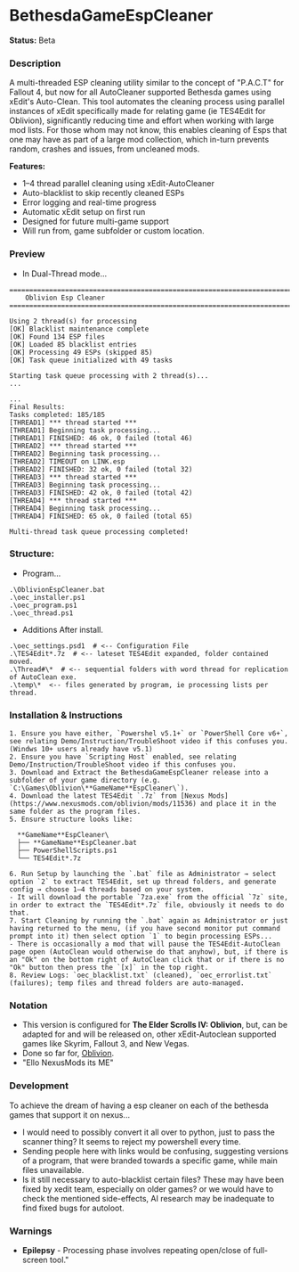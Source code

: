 # BethesdaGameEspCleaner
**Status:** Beta

### Description
A multi-threaded ESP cleaning utility similar to the concept of "P.A.C.T" for Fallout 4, but now for all AutoCleaner supported Bethesda games using xEdit's Auto-Clean. This tool automates the cleaning process using parallel instances of xEdit specifically made for relating game (ie TES4Edit for Oblivion), significantly reducing time and effort when working with large mod lists. For those whom may not know, this enables cleaning of Esps that one may have as part of a large mod collection, which in-turn prevents random, crashes and issues, from uncleaned mods. 

**Features:**
* 1–4 thread parallel cleaning using xEdit-AutoCleaner
* Auto-blacklist to skip recently cleaned ESPs
* Error logging and real-time progress
* Automatic xEdit setup on first run
* Designed for future multi-game support
* Will run from, game subfolder or custom location.

### Preview
- In Dual-Thread mode...
```
===============================================================================
    Oblivion Esp Cleaner
===============================================================================

Using 2 thread(s) for processing
[OK] Blacklist maintenance complete
[OK] Found 134 ESP files
[OK] Loaded 85 blacklist entries
[OK] Processing 49 ESPs (skipped 85)
[OK] Task queue initialized with 49 tasks

Starting task queue processing with 2 thread(s)...
...

...
Final Results:
Tasks completed: 185/185
[THREAD1] *** thread started ***
[THREAD1] Beginning task processing...
[THREAD1] FINISHED: 46 ok, 0 failed (total 46)
[THREAD2] *** thread started ***
[THREAD2] Beginning task processing...
[THREAD2] TIMEOUT on LINK.esp
[THREAD2] FINISHED: 32 ok, 0 failed (total 32)
[THREAD3] *** thread started ***
[THREAD3] Beginning task processing...
[THREAD3] FINISHED: 42 ok, 0 failed (total 42)
[THREAD4] *** thread started ***
[THREAD4] Beginning task processing...
[THREAD4] FINISHED: 65 ok, 0 failed (total 65)

Multi-thread task queue processing completed!
```

### Structure:
- Program...
```
.\OblivionEspCleaner.bat
.\oec_installer.ps1
.\oec_program.ps1
.\oec_thread.ps1
```
- Additions After install.
```
.\oec_settings.psd1  # <-- Configuration File
.\TES4Edit*.7z  # <-- lateset TES4Edit expanded, folder contained moved.
.\Thread#\*  # <-- sequential folders with word thread for replication of AutoClean exe.
.\temp\*  <-- files generated by program, ie processing lists per thread.
```

### Installation & Instructions
```
1. Ensure you have either, `Powershel v5.1+` or `PowerShell Core v6+`, see relating Demo/Instruction/TroubleShoot video if this confuses you. (Windws 10+ users already have v5.1)
2. Ensure you have `Scripting Host` enabled, see relating Demo/Instruction/TroubleShoot video if this confuses you.
3. Download and Extract the BethesdaGameEspCleaner release into a subfolder of your game directory (e.g. `C:\Games\Oblivion\**GameName**EspCleaner\`).
4. Download the latest TES4Edit `.7z` from [Nexus Mods](https://www.nexusmods.com/oblivion/mods/11536) and place it in the same folder as the program files.
5. Ensure structure looks like:

  **GameName**EspCleaner\
  ├── **GameName**EspCleaner.bat
  ├── PowerShellScripts.ps1
  └── TES4Edit*.7z

6. Run Setup by launching the `.bat` file as Administrator → select option `2` to extract TES4Edit, set up thread folders, and generate config → choose 1–4 threads based on your system.
- It will download the portable `7za.exe` from the official `7z` site, in order to extract the `TES4Edit*.7z` file, obviously it needs to do that.
7. Start Cleaning by running the `.bat` again as Administrator or just having returned to the menu, (if you have second monitor put command prompt into it) then select option `1` to begin processing ESPs...
- There is occasionally a mod that will pause the TES4Edit-AutoClean page open (AutoClean would otherwise do that anyhow), but, if there is an "Ok" on the bottom right of AutoClean click that or if there is no "Ok" button then press the `[x]` in the top right.
8. Review Logs: `oec_blacklist.txt` (cleaned), `oec_errorlist.txt` (failures); temp files and thread folders are auto-managed. 
```

### Notation
- This version is configured for **The Elder Scrolls IV: Oblivion**, but, can be adapted for and will be released on, other xEdit-Autoclean supported games like Skyrim, Fallout 3, and New Vegas.
- Done so far for, [Oblivion](https://www.nexusmods.com/oblivion/mods/55417).
- "Ello NexusMods its ME"

### Development
To achieve the dream of having a esp cleaner on each of the bethesda games that support it on nexus...
- I would need to possibly convert it all over to python, just to pass the scanner thing? It seems to reject my powershell every time. 
- Sending people here with links would be confusing, suggesting versions of a program, that were branded towards a specific game, while main files unavailable.
- Is it still necessary to auto-blacklist certain files? These may have been fixed by xedit team, especially on older games? or we would have to check the mentioned side-effects, AI research may be inadequate to find fixed bugs for autoloot.

### Warnings
- **Epilepsy** - Processing phase involves repeating open/close of full-screen tool."
